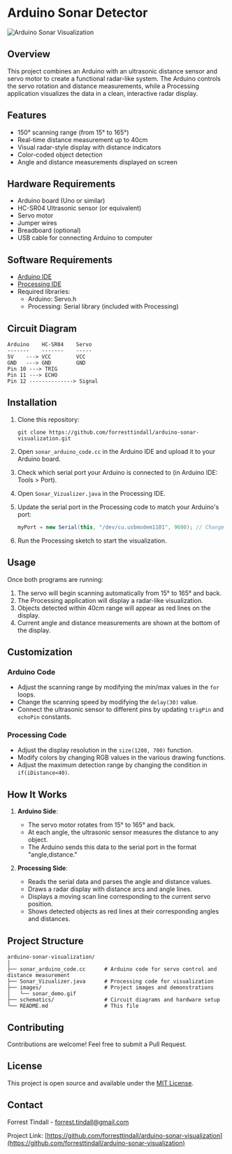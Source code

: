 # Arduino Sonar Detector

![Arduino Sonar Visualization](https://raw.githubusercontent.com/forresttindall/arduino-sonar-visualization/main/images/sonar_demo.gif)

## Overview

This project combines an Arduino with an ultrasonic distance sensor and servo motor to create a functional radar-like system. The Arduino controls the servo rotation and distance measurements, while a Processing application visualizes the data in a clean, interactive radar display.

## Features

- 150° scanning range (from 15° to 165°)
- Real-time distance measurement up to 40cm
- Visual radar-style display with distance indicators
- Color-coded object detection
- Angle and distance measurements displayed on screen

## Hardware Requirements

- Arduino board (Uno or similar)
- HC-SR04 Ultrasonic sensor (or equivalent)
- Servo motor
- Jumper wires
- Breadboard (optional)
- USB cable for connecting Arduino to computer

## Software Requirements

- [Arduino IDE](https://www.arduino.cc/en/software)
- [Processing IDE](https://processing.org/download)
- Required libraries:
  - Arduino: Servo.h
  - Processing: Serial library (included with Processing)

## Circuit Diagram

```
Arduino    HC-SR04    Servo
-------    -------    -----
5V    ---> VCC        VCC
GND   ---> GND        GND
Pin 10 ---> TRIG
Pin 11 ---> ECHO
Pin 12 --------------> Signal
```

## Installation

1. Clone this repository:
   ```
   git clone https://github.com/forresttindall/arduino-sonar-visualization.git
   ```

2. Open `sonar_arduino_code.cc` in the Arduino IDE and upload it to your Arduino board.

3. Check which serial port your Arduino is connected to (in Arduino IDE: Tools > Port).

4. Open `Sonar_Vizualizer.java` in the Processing IDE.

5. Update the serial port in the Processing code to match your Arduino's port:
   ```java
   myPort = new Serial(this, "/dev/cu.usbmodem1101", 9600); // Change this to your port
   ```

6. Run the Processing sketch to start the visualization.

## Usage

Once both programs are running:

1. The servo will begin scanning automatically from 15° to 165° and back.
2. The Processing application will display a radar-like visualization.
3. Objects detected within 40cm range will appear as red lines on the display.
4. Current angle and distance measurements are shown at the bottom of the display.

## Customization

### Arduino Code

- Adjust the scanning range by modifying the min/max values in the `for` loops.
- Change the scanning speed by modifying the `delay(30)` value.
- Connect the ultrasonic sensor to different pins by updating `trigPin` and `echoPin` constants.

### Processing Code

- Adjust the display resolution in the `size(1200, 700)` function.
- Modify colors by changing RGB values in the various drawing functions.
- Adjust the maximum detection range by changing the condition in `if(iDistance<40)`.

## How It Works

1. **Arduino Side**:
   - The servo motor rotates from 15° to 165° and back.
   - At each angle, the ultrasonic sensor measures the distance to any object.
   - The Arduino sends this data to the serial port in the format "angle,distance."

2. **Processing Side**:
   - Reads the serial data and parses the angle and distance values.
   - Draws a radar display with distance arcs and angle lines.
   - Displays a moving scan line corresponding to the current servo position.
   - Shows detected objects as red lines at their corresponding angles and distances.

## Project Structure

```
arduino-sonar-visualization/
│
├── sonar_arduino_code.cc      # Arduino code for servo control and distance measurement
├── Sonar_Vizualizer.java      # Processing code for visualization
├── images/                    # Project images and demonstrations
│   └── sonar_demo.gif
├── schematics/                # Circuit diagrams and hardware setup
└── README.md                  # This file
```

## Contributing

Contributions are welcome! Feel free to submit a Pull Request.

## License

This project is open source and available under the [MIT License](LICENSE).

## Contact

Forrest Tindall - [forrest.tindall@gmail.com](mailto:forrest.tindall@gmail.com)

Project Link: [https://github.com/forresttindall/arduino-sonar-visualization](https://github.com/forresttindall/arduino-sonar-visualization)


